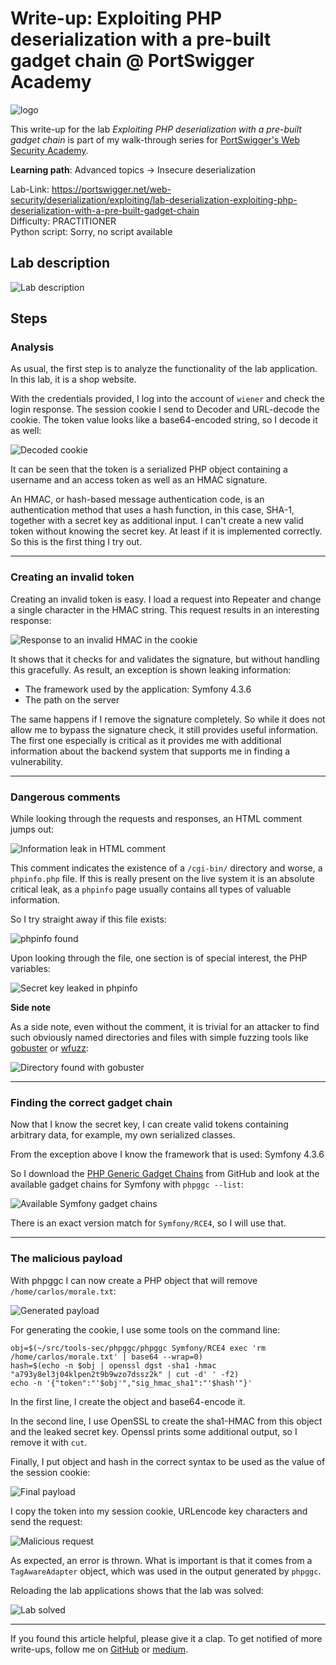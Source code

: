# Write-up: Exploiting PHP deserialization with a pre-built gadget chain @ PortSwigger Academy

![logo](img/logo.png)

This write-up for the lab *Exploiting PHP deserialization with a pre-built gadget chain* is part of my walk-through series for [PortSwigger's Web Security Academy](https://portswigger.net/web-security).

**Learning path**: Advanced topics → Insecure deserialization

Lab-Link: <https://portswigger.net/web-security/deserialization/exploiting/lab-deserialization-exploiting-php-deserialization-with-a-pre-built-gadget-chain>  
Difficulty: PRACTITIONER  
Python script: Sorry, no script available

## Lab description

![Lab description](img/lab_description.png)

## Steps

### Analysis

As usual, the first step is to analyze the functionality of the lab application. In this lab, it is a shop website.

With the credentials provided, I log into the account of `wiener` and check the login response. The session cookie I send to Decoder and URL-decode the cookie. The token value looks like a base64-encoded string, so I decode it as well:

![Decoded cookie](img/cookie_decoded.png)

It can be seen that the token is a serialized PHP object containing a username and an access token as well as an HMAC signature. 

An HMAC, or hash-based message authentication code, is an authentication method that uses a hash function, in this case, SHA-1, together with a secret key as additional input. I can't create a new valid token without knowing the secret key. At least if it is implemented correctly. So this is the first thing I try out.

---

### Creating an invalid token

Creating an invalid token is easy. I load a request into Repeater and change a single character in the HMAC string. This request results in an interesting response:

![Response to an invalid HMAC in the cookie](img/response_invalid_hmac.png)

It shows that it checks for and validates the signature, but without handling this gracefully. As result, an exception is shown leaking information:

- The framework used by the application: Symfony 4.3.6
- The path on the server

The same happens if I remove the signature completely. So while it does not allow me to bypass the signature check, it still provides useful information. The first one especially is critical as it provides me with additional information about the backend system that supports me in finding a vulnerability.

---

### Dangerous comments

While looking through the requests and responses, an HTML comment jumps out:

![Information leak in HTML comment](img/information_leak_in_comment.png)

This comment indicates the existence of a `/cgi-bin/` directory and worse, a `phpinfo.php` file. If this is really present on the live system it is an absolute critical leak, as a `phpinfo` page usually contains all types of valuable information.

So I try straight away if this file exists:

![phpinfo found](img/phpinfo_found.png)

Upon looking through the file, one section is of special interest, the PHP variables:

![Secret key leaked in phpinfo](img/secret_key_leaked_in_phpinfo.png)

**Side note**

As a side note, even without the comment, it is trivial for an attacker to find such obviously named directories and files with simple fuzzing tools like [gobuster](https://github.com/OJ/gobuster) or [wfuzz](https://github.com/xmendez/wfuzz):

![Directory found with gobuster](img/gobuster_finds_directory.png)

---

### Finding the correct gadget chain

Now that I know the secret key, I can create valid tokens containing arbitrary data, for example, my own serialized classes.

From the exception above I know the framework that is used: Symfony 4.3.6

So I download the [PHP Generic Gadget Chains](https://github.com/ambionics/phpggc) from GitHub and look at the available gadget chains for Symfony with `phpggc --list`:

![Available Symfony gadget chains](img/symphony_chains.png)

There is an exact version match for `Symfony/RCE4`, so I will use that.

---

### The malicious payload

With phpggc I can now create a PHP object that will remove `/home/carlos/morale.txt`:

![Generated payload](img/generated_payload.png)

For generating the cookie, I use some tools on the command line:

```
obj=$(~/src/tools-sec/phpggc/phpggc Symfony/RCE4 exec 'rm /home/carlos/morale.txt' | base64 --wrap=0)
hash=$(echo -n $obj | openssl dgst -sha1 -hmac "a793y8el3j04klpen2t9b9wzo7dssz2k" | cut -d' ' -f2)
echo -n '{"token":"'$obj'","sig_hmac_sha1":"'$hash'"}'
```

In the first line, I create the object and base64-encode it.

In the second line, I use OpenSSL to create the sha1-HMAC from this object and the leaked secret key. Openssl prints some additional output, so I remove it with `cut`.

Finally, I put object and hash in the correct syntax to be used as the value of the session cookie:

![Final payload](img/final_payload.png)

I copy the token into my session cookie, URLencode key characters and send the request:

![Malicious request](img/malicious_request.png)

As expected, an error is thrown. What is important is that it comes from a `TagAwareAdapter` object, which was used in the output generated by `phpggc`.

Reloading the lab applications shows that the lab was solved:

![Lab solved](img/success.png)

---

If you found this article helpful, please give it a clap. To get notified of more write-ups, follow me on [GitHub](https://github.com/frank-leitner) or [medium](https://medium.com/@frank.leitner).
